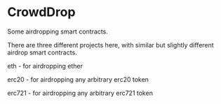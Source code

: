 # CrowdDrop

Some airdropping smart contracts.

There are three different projects here, with similar but slightly different airdrop smart contracts.

eth - for airdropping ether

erc20 - for airdropping any arbitrary erc20 token

erc721 - for airdropping any arbitrary erc721 token
